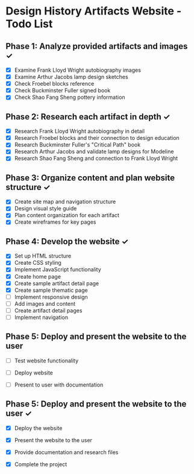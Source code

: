 # Design History Artifacts Website - Todo List

## Phase 1: Analyze provided artifacts and images ✓
- [x] Examine Frank Lloyd Wright autobiography images
- [x] Examine Arthur Jacobs lamp design sketches
- [x] Check Froebel blocks reference
- [x] Check Buckminster Fuller signed book
- [x] Check Shao Fang Sheng pottery information

## Phase 2: Research each artifact in depth ✓
- [x] Research Frank Lloyd Wright autobiography in detail
- [x] Research Froebel blocks and their connection to design education
- [x] Research Buckminster Fuller's "Critical Path" book
- [x] Research Arthur Jacobs and validate lamp designs for Modeline
- [x] Research Shao Fang Sheng and connection to Frank Lloyd Wright

## Phase 3: Organize content and plan website structure ✓
- [x] Create site map and navigation structure
- [x] Design visual style guide
- [x] Plan content organization for each artifact
- [x] Create wireframes for key pages

## Phase 4: Develop the website ✓
- [x] Set up HTML structure
- [x] Create CSS styling
- [x] Implement JavaScript functionality
- [x] Create home page
- [x] Create sample artifact detail page
- [x] Create sample thematic page
- [ ] Implement responsive design
- [ ] Add images and content
- [ ] Create artifact detail pages
- [ ] Implement navigation

## Phase 5: Deploy and present the website to the user
- [ ] Test website functionality
- [ ] Deploy website
- [ ] Present to user with documentation


## Phase 5: Deploy and present the website to the user ✓
- [x] Deploy the website
- [x] Present the website to the user
- [x] Provide documentation and research files
- [x] Complete the project

